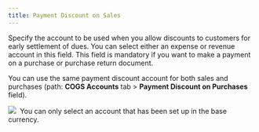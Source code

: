 ```yaml
---
title: Payment Discount on Sales
---
```



Specify the account to be used when you allow discounts to customers  for early settlement of dues. You can select either an expense or revenue  account in this field. This field is mandatory if you want to make a payment  on a purchase or purchase return document.


You can use the same payment discount account for both sales and purchases  (path: **COGS Accounts** tab >  **Payment Discount on Purchases**  field).


![]({{site.acc_baseurl}}/img/note.gif)  You  can only select an account that has been set up in the base currency.
